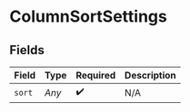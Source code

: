 # ColumnSortSettings


## Fields

| Field              | Type               | Required           | Description        |
| ------------------ | ------------------ | ------------------ | ------------------ |
| `sort`             | *Any*              | :heavy_check_mark: | N/A                |